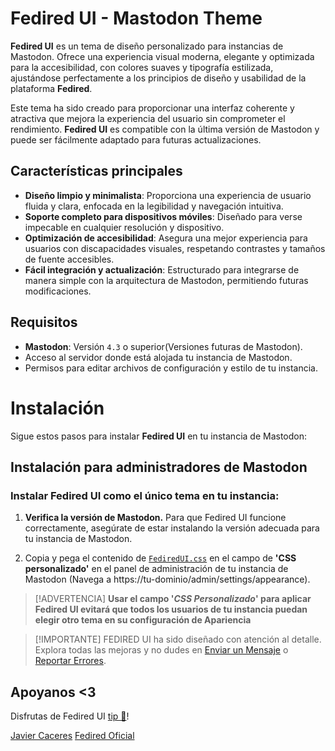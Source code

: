 # Fedired UI - Mastodon Theme


**Fedired UI** es un tema de diseño personalizado para instancias de Mastodon. Ofrece una experiencia visual moderna, elegante y optimizada para la accesibilidad, con colores suaves y tipografía estilizada, ajustándose perfectamente a los principios de diseño y usabilidad de la plataforma **Fedired**.

Este tema ha sido creado para proporcionar una interfaz coherente y atractiva que mejora la experiencia del usuario sin comprometer el rendimiento. **Fedired UI** es compatible con la última versión de Mastodon y puede ser fácilmente adaptado para futuras actualizaciones.

## Características principales

- **Diseño limpio y minimalista**: Proporciona una experiencia de usuario fluida y clara, enfocada en la legibilidad y navegación intuitiva.
- **Soporte completo para dispositivos móviles**: Diseñado para verse impecable en cualquier resolución y dispositivo.
- **Optimización de accesibilidad**: Asegura una mejor experiencia para usuarios con discapacidades visuales, respetando contrastes y tamaños de fuente accesibles.
- **Fácil integración y actualización**: Estructurado para integrarse de manera simple con la arquitectura de Mastodon, permitiendo futuras modificaciones.

## Requisitos

- **Mastodon**: Versión `4.3` o superior(Versiones futuras de Mastodon).
- Acceso al servidor donde está alojada tu instancia de Mastodon.
- Permisos para editar archivos de configuración y estilo de tu instancia.

# Instalación

Sigue estos pasos para instalar **Fedired UI** en tu instancia de Mastodon:

## Instalación para administradores de Mastodon

### Instalar Fedired UI como el único tema en tu instancia:
1. **Verifica la versión de Mastodon.** Para que Fedired UI funcione correctamente, asegúrate de estar instalando la versión adecuada para tu instancia de Mastodon.

2. Copia y pega el contenido de [`FediredUI.css`](https://github.com/fedired-dev/Fedired-UI-Theme/blob/main/FediredUI.css) en el campo de **'CSS personalizado'** en el panel de administración de tu instancia de Mastodon (Navega a https://tu-dominio/admin/settings/appearance).

> [!ADVERTENCIA]
> **Usar el campo '*CSS Personalizado*' para aplicar Fedired UI evitará que todos los usuarios de tu instancia puedan elegir otro tema en su configuración de Apariencia** 

> [!IMPORTANTE]
> FEDIRED UI ha sido diseñado con atención al detalle. Explora todas las mejoras y no dudes en [Enviar un Mensaje](https://fedired.com/@fedired) o [Reportar Errores](https://github.com/fedired-dev/Fedired-UI-Theme/issues).


## Apoyanos <3
Disfrutas de Fedired UI [tip 💛](https://patreon.com/fedired)!

<a rel="me" href="https://fedired.com/@srnovus">Javier Caceres</a>
<a rel="me" href="https://fedired.com/@fedired">Fedired Oficial</a>
